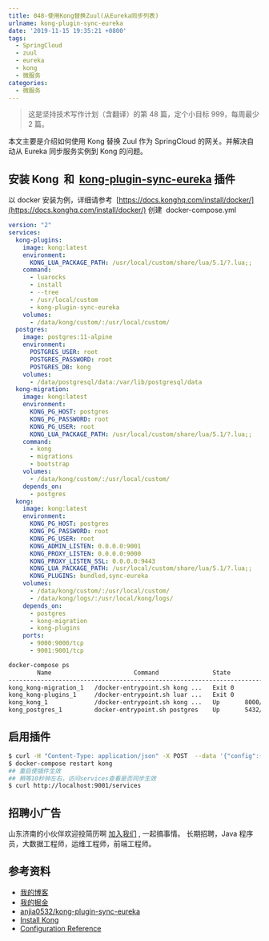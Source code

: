 ```yaml
---
title: 048-使用Kong替换Zuul(从Eureka同步列表)
urlname: kong-plugin-sync-eureka
date: '2019-11-15 19:35:21 +0800'
tags:
  - SpringCloud
  - zuul
  - eureka
  - kong
  - 微服务
categories:
  - 微服务
---
```


> 这是坚持技术写作计划（含翻译）的第 48 篇，定个小目标 999，每周最少 2 篇。

本文主要是介绍如何使用 Kong 替换 Zuul 作为 SpringCloud 的网关。并解决自动从 Eureka 同步服务实例到 Kong 的问题。

<!-- more -->

## 安装 Kong  和  [kong-plugin-sync-eureka](https://github.com/anjia0532/kong-plugin-sync-eureka) 插件

以 docker 安装为例，详细请参考  [https://docs.konghq.com/install/docker/](https://docs.konghq.com/install/docker/)
创建  docker-compose.yml

```yaml
version: "2"
services:
  kong-plugins:
    image: kong:latest
    environment:
      KONG_LUA_PACKAGE_PATH: /usr/local/custom/share/lua/5.1/?.lua;;
    command:
      - luarocks
      - install
      - --tree
      - /usr/local/custom
      - kong-plugin-sync-eureka
    volumes:
      - /data/kong/custom/:/usr/local/custom/
  postgres:
    image: postgres:11-alpine
    environment:
      POSTGRES_USER: root
      POSTGRES_PASSWORD: root
      POSTGRES_DB: kong
    volumes:
      - /data/postgresql/data:/var/lib/postgresql/data
  kong-migration:
    image: kong:latest
    environment:
      KONG_PG_HOST: postgres
      KONG_PG_PASSWORD: root
      KONG_PG_USER: root
      KONG_LUA_PACKAGE_PATH: /usr/local/custom/share/lua/5.1/?.lua;;
    command:
      - kong
      - migrations
      - bootstrap
    volumes:
      - /data/kong/custom/:/usr/local/custom/
    depends_on:
      - postgres
  kong:
    image: kong:latest
    environment:
      KONG_PG_HOST: postgres
      KONG_PG_PASSWORD: root
      KONG_PG_USER: root
      KONG_ADMIN_LISTEN: 0.0.0.0:9001
      KONG_PROXY_LISTEN: 0.0.0.0:9000
      KONG_PROXY_LISTEN_SSL: 0.0.0.0:9443
      KONG_LUA_PACKAGE_PATH: /usr/local/custom/share/lua/5.1/?.lua;;
      KONG_PLUGINS: bundled,sync-eureka
    volumes:
      - /data/kong/custom/:/usr/local/custom/
      - /data/kong/logs/:/usr/local/kong/logs/
    depends_on:
      - postgres
      - kong-migration
      - kong-plugins
    ports:
      - 9000:9000/tcp
      - 9001:9001/tcp
```

```bash
docker-compose ps
        Name                       Command               State                                            Ports
--------------------------------------------------------------------------------------------------------------------------------------------------------
kong_kong-migration_1   /docker-entrypoint.sh kong ...   Exit 0
kong_kong-plugins_1     /docker-entrypoint.sh luar ...   Exit 0
kong_kong_1             /docker-entrypoint.sh kong ...   Up       8000/tcp, 8001/tcp, 8443/tcp, 8444/tcp, 0.0.0.0:9000->9000/tcp, 0.0.0.0:9001->9001/tcp
kong_postgres_1         docker-entrypoint.sh postgres    Up       5432/tcp
```

## 启用插件

```bash
$ curl -H "Content-Type: application/json" -X POST  --data '{"config":{"sync_interval":10,"eureka_url":"http://eureka_server/eureka","clean_target_interval":86400},"name":"sync-eureka"}' http://localhost:9001/plugins
$ docker-compose restart kong
## 重启使插件生效
## 稍等10秒钟左右，访问services查看是否同步生效
$ curl http://localhost:9001/services
```

## 招聘小广告

山东济南的小伙伴欢迎投简历啊 [加入我们](https://www.shunnengnet.com/index.php/Home/Contact/join.html) , 一起搞事情。
长期招聘，Java 程序员，大数据工程师，运维工程师，前端工程师。

## 参考资料

- [我的博客](https://anjia0532.github.io/2019/11/15/kong-plugin-sync-eureka/)
- [我的掘金](https://juejin.im/post/5dd25fcff265da0bbe51093f)
- [anjia0532/kong-plugin-sync-eureka](https://github.com/anjia0532/kong-plugin-sync-eureka)
- [Install Kong](https://konghq.com/install/)
- [Configuration Reference](https://docs.konghq.com/1.4.x/configuration/)
